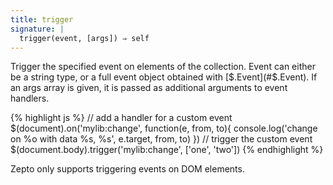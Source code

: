 ```yaml
---
title: trigger
signature: |
  trigger(event, [args]) ⇒ self
---
```


Trigger the specified event on elements of the collection. Event can either be a
string type, or a full event object obtained with [$.Event](#$.Event). If an args
array is given, it is passed as additional arguments to event handlers.

{% highlight js %}
// add a handler for a custom event
$(document).on('mylib:change', function(e, from, to){
  console.log('change on %o with data %s, %s', e.target, from, to)
})
// trigger the custom event
$(document.body).trigger('mylib:change', ['one', 'two'])
{% endhighlight %}

<p class="compat">
  Zepto only supports triggering events on DOM elements.
</p>
